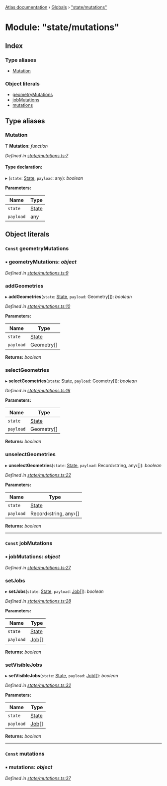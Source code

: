 [Atlas documentation](../README.md) › [Globals](../globals.md) › ["state/mutations"](_state_mutations_.md)

# Module: "state/mutations"

## Index

### Type aliases

* [Mutation](_state_mutations_.md#mutation)

### Object literals

* [geometryMutations](_state_mutations_.md#const-geometrymutations)
* [jobMutations](_state_mutations_.md#const-jobmutations)
* [mutations](_state_mutations_.md#const-mutations)

## Type aliases

###  Mutation

Ƭ **Mutation**: *function*

*Defined in [state/mutations.ts:7](https://github.com/chronark/atlas/blob/e6359aa/src/state/mutations.ts#L7)*

#### Type declaration:

▸ (`state`: [State](_state_store_.md#state), `payload`: any): *boolean*

**Parameters:**

Name | Type |
------ | ------ |
`state` | [State](_state_store_.md#state) |
`payload` | any |

## Object literals

### `Const` geometryMutations

### ▪ **geometryMutations**: *object*

*Defined in [state/mutations.ts:9](https://github.com/chronark/atlas/blob/e6359aa/src/state/mutations.ts#L9)*

###  addGeometries

▸ **addGeometries**(`state`: [State](_state_store_.md#state), `payload`: Geometry[]): *boolean*

*Defined in [state/mutations.ts:10](https://github.com/chronark/atlas/blob/e6359aa/src/state/mutations.ts#L10)*

**Parameters:**

Name | Type |
------ | ------ |
`state` | [State](_state_store_.md#state) |
`payload` | Geometry[] |

**Returns:** *boolean*

###  selectGeometries

▸ **selectGeometries**(`state`: [State](_state_store_.md#state), `payload`: Geometry[]): *boolean*

*Defined in [state/mutations.ts:16](https://github.com/chronark/atlas/blob/e6359aa/src/state/mutations.ts#L16)*

**Parameters:**

Name | Type |
------ | ------ |
`state` | [State](_state_store_.md#state) |
`payload` | Geometry[] |

**Returns:** *boolean*

###  unselectGeometries

▸ **unselectGeometries**(`state`: [State](_state_store_.md#state), `payload`: Record‹string, any›[]): *boolean*

*Defined in [state/mutations.ts:22](https://github.com/chronark/atlas/blob/e6359aa/src/state/mutations.ts#L22)*

**Parameters:**

Name | Type |
------ | ------ |
`state` | [State](_state_store_.md#state) |
`payload` | Record‹string, any›[] |

**Returns:** *boolean*

___

### `Const` jobMutations

### ▪ **jobMutations**: *object*

*Defined in [state/mutations.ts:27](https://github.com/chronark/atlas/blob/e6359aa/src/state/mutations.ts#L27)*

###  setJobs

▸ **setJobs**(`state`: [State](_state_store_.md#state), `payload`: [Job](../interfaces/_types_customtypes_.job.md)[]): *boolean*

*Defined in [state/mutations.ts:28](https://github.com/chronark/atlas/blob/e6359aa/src/state/mutations.ts#L28)*

**Parameters:**

Name | Type |
------ | ------ |
`state` | [State](_state_store_.md#state) |
`payload` | [Job](../interfaces/_types_customtypes_.job.md)[] |

**Returns:** *boolean*

###  setVisibleJobs

▸ **setVisibleJobs**(`state`: [State](_state_store_.md#state), `payload`: [Job](../interfaces/_types_customtypes_.job.md)[]): *boolean*

*Defined in [state/mutations.ts:32](https://github.com/chronark/atlas/blob/e6359aa/src/state/mutations.ts#L32)*

**Parameters:**

Name | Type |
------ | ------ |
`state` | [State](_state_store_.md#state) |
`payload` | [Job](../interfaces/_types_customtypes_.job.md)[] |

**Returns:** *boolean*

___

### `Const` mutations

### ▪ **mutations**: *object*

*Defined in [state/mutations.ts:37](https://github.com/chronark/atlas/blob/e6359aa/src/state/mutations.ts#L37)*
